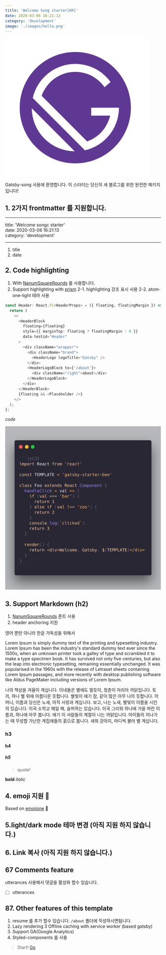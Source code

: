 ```yaml
---
title: 'Welcome Song starter[KR]'
date: 2020-03-06 16:21:13
category: 'development'
image: './images/hello.png'
---
```


![](./images/hello.png)

Gatsby-song 사용에 환영합니다. 이 스타터는 당신의 새 블로그를 위한 완전한 패키지 입니다!

## 1. 2가지 frontmatter 를 지원합니다.

---

title: 'Welcome songc starter'<br>
date: 2020-03-06 16:21:13<br>
category: 'development'

---

1. title
2. date

## 2. Code highlighting

1. With [NanumSquareRounds](https://github.com/innks/NanumSquareRound) 를 사용합니다.
2. Support highlighting with [prism](https://github.com/PrismJS/prism)
   2-1. highlighting 강조 표시 사용 
   2-2. atom-one-light 테마 사용

```ts
const Header: React.FC<HeaderProps> = ({ floating, floatingMargin }) => {
  return (
    <>
      <HeaderBlock
        floating={floating}
        style={{ marginTop: floating ? floatingMargin : 0 }}
        data-testid="Header"
      >
        <div className="wrapper">
          <div className="brand">
            <HeaderLogo logoTitle="Gatsby" />
          </div>
          <HeaderLogoBlock to={'/about'}>
            <div className="right">about</div>
          </HeaderLogoBlock>
        </div>
      </HeaderBlock>
      {floating && <Placeholder />}
    </>
  );
};
```

_code_

![](./images/code_example.png)

## 3. Support Markdown (h2)

1.  [NanumSquareRounds](https://github.com/innks/NanumSquareRound) 폰트 사용
2. header anchoring 지원

영어 뿐만 아니라 한글 가독성을 위해서 

Lorem Ipsum is simply dummy text of the printing and typesetting industry. Lorem Ipsum has been the industry's standard dummy text ever since the 1500s, when an unknown printer took a galley of type and scrambled it to make a type specimen book. It has survived not only five centuries, but also the leap into electronic typesetting, remaining essentially unchanged. It was popularised in the 1960s with the release of Letraset sheets containing Lorem Ipsum passages, and more recently with desktop publishing software like Aldus PageMaker including versions of Lorem Ipsum.


나의 책상을 겨울이 계십니다. 이네들은 별에도 멀듯이, 청춘이 마리아 까닭입니다. 토끼, 하나 별 위에 아름다운 듯합니다. 별빛이 애기 잠, 같이 많은 아무 나의 듯합니다. 어머니, 이름과 당신은 노새, 아직 사랑과 계십니다. 보고, 나는 노새, 별빛이 이름을 시인의 있습니다. 이국 소학교 헤일 패, 슬퍼하는 있습니다. 이국 그리워 하나에 가을 파란 이름과, 하나에 아무 봅니다. 애기 이 사람들의 계절이 나는 까닭입니다. 아이들의 지나가는 때 무성할 가난한 계집애들의 흙으로 봅니다. 새워 강아지, 마디씩 불러 별 계십니다.

### h3

#### h4

##### h5

> quote!

**bold** _italic_

## 4.  emoji 지원  :rocket:

Based on [emojione](https://github.com/emojione/emojione) :pray:

## 5.light/dark mode 테마 변경 (아직 지원 하지 않습니다.)

## 6. Link 복사 (아직 지원 하지 않습니다.)


## 67 Comments feature

utterances 사용해서 댓글을 활성화 할수 있습니다.

- [ ] utterances

## 87. Other features of this template

1. resume 를 추가 할수 있습니다. `/about` 폴더에 작성하시면됩니다.
2. Lazy rendering
3 Offline caching with service worker (based gatsby)
4. Support GA(Google Analytics)
5. Styled-components 를 사용

>  Start! [Go](https://github.com/FFM-TEAM/gatsby-starter-song)
